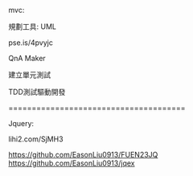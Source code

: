 mvc:

規劃工具: UML



pse.is/4pvyjc



QnA Maker



建立單元測試

TDD測試驅動開發



======================================

Jquery:

lihi2.com/SjMH3

https://github.com/EasonLiu0913/FUEN23JQ
https://github.com/EasonLiu0913/jqex
